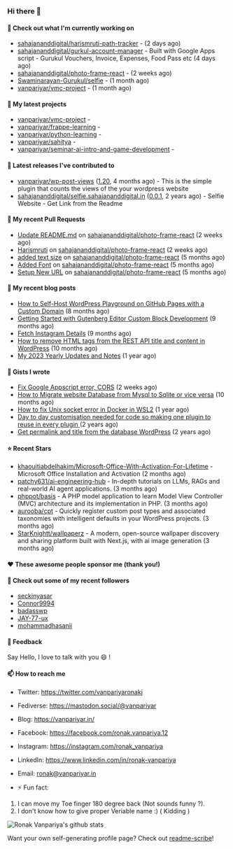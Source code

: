 ### Hi there 👋

#### 👷 Check out what I'm currently working on

- [sahajananddigital/harismruti-path-tracker](https://github.com/sahajananddigital/harismruti-path-tracker) -  (2 days ago)
- [sahajananddigital/gurkul-account-manager](https://github.com/sahajananddigital/gurkul-account-manager) - Built with Google Apps script - Gurukul Vouchers, Invoice, Expenses, Food Pass etc (4 days ago)
- [sahajananddigital/photo-frame-react](https://github.com/sahajananddigital/photo-frame-react) -  (2 weeks ago)
- [Swaminarayan-Gurukul/selfie](https://github.com/Swaminarayan-Gurukul/selfie) -  (1 month ago)
- [vanpariyar/vmc-project](https://github.com/vanpariyar/vmc-project) -  (1 month ago)

#### 🌱 My latest projects

- [vanpariyar/vmc-project](https://github.com/vanpariyar/vmc-project) - 
- [vanpariyar/frappe-learning](https://github.com/vanpariyar/frappe-learning) - 
- [vanpariyar/python-learning](https://github.com/vanpariyar/python-learning) - 
- [vanpariyar/sahitya](https://github.com/vanpariyar/sahitya) - 
- [vanpariyar/seminar-ai-intro-and-game-development](https://github.com/vanpariyar/seminar-ai-intro-and-game-development) - 

#### 🔭 Latest releases I've contributed to

- [vanpariyar/wp-post-views](https://github.com/vanpariyar/wp-post-views) ([1.20](https://github.com/vanpariyar/wp-post-views/releases/tag/1.20), 4 months ago) - This is the simple plugin that counts the views of the your wordpress website
- [sahajananddigital/selfie.sahajananddigital.in](https://github.com/sahajananddigital/selfie.sahajananddigital.in) ([0.0.1](https://github.com/sahajananddigital/selfie.sahajananddigital.in/releases/tag/0.0.1), 2 years ago) - Selfie Website - Get Link from the Readme

#### 🔨 My recent Pull Requests

- [Update README.md](https://github.com/sahajananddigital/photo-frame-react/pull/8) on [sahajananddigital/photo-frame-react](https://github.com/sahajananddigital/photo-frame-react) (2 weeks ago)
- [Harismruti](https://github.com/sahajananddigital/photo-frame-react/pull/7) on [sahajananddigital/photo-frame-react](https://github.com/sahajananddigital/photo-frame-react) (2 weeks ago)
- [added text size](https://github.com/sahajananddigital/photo-frame-react/pull/6) on [sahajananddigital/photo-frame-react](https://github.com/sahajananddigital/photo-frame-react) (5 months ago)
- [Added Font](https://github.com/sahajananddigital/photo-frame-react/pull/5) on [sahajananddigital/photo-frame-react](https://github.com/sahajananddigital/photo-frame-react) (5 months ago)
- [Setup New URL](https://github.com/sahajananddigital/photo-frame-react/pull/4) on [sahajananddigital/photo-frame-react](https://github.com/sahajananddigital/photo-frame-react) (5 months ago)

#### 📜 My recent blog posts

- [How to Self-Host WordPress Playground on GitHub Pages with a Custom Domain](https://vanpariyar.in/blog/how-to-self-host-wordpress-playground-on-github-pages-with-a-custom-domain/) (8 months ago)
- [Getting Started with Gutenberg Editor Custom Block Development](https://vanpariyar.in/blog/how-to-start-with-gutenberg-editor-custom-block-development/) (9 months ago)
- [Fetch Instagram Details](https://vanpariyar.in/blog/fetch-instagram-details/) (9 months ago)
- [How to remove HTML tags from the REST API title and content in WordPress](https://vanpariyar.in/blog/how-to-remove-html-tags-from-the-rest-api-title-and-content-in-wordpress/) (10 months ago)
- [My 2023 Yearly Updates and Notes](https://vanpariyar.in/blog/my-2023-yearly-updates-and-notes/) (1 year ago)

#### 📓 Gists I wrote

- [Fix Google Appscript error, CORS](https://gist.github.com/c198a2ab9912c97a8eea002f71f61b0d) (2 weeks ago)
- [How to Migrate website Database from Mysql to Sqlite or vice versa](https://gist.github.com/720f04a57721e24eb2af2b1112ec89c4) (10 months ago)
- [How to fix Unix socket error in Docker in WSL2](https://gist.github.com/c3e90157b6aec1f19ae9462941412672) (1 year ago)
- [Day to day customisation needed for code so making one plugin to reuse in every plugin ](https://gist.github.com/95880b458a6110bb9f4d8c588cb4f119) (2 years ago)
- [Get permalink and title from the database WordPress](https://gist.github.com/d955fc9b1678f61b5839d306fa0ab55a) (2 years ago)

#### ⭐ Recent Stars

- [khaouitiabdelhakim/Microsoft-Office-With-Activation-For-Lifetime](https://github.com/khaouitiabdelhakim/Microsoft-Office-With-Activation-For-Lifetime) - Microsoft Office Installation and Activation (2 months ago)
- [patchy631/ai-engineering-hub](https://github.com/patchy631/ai-engineering-hub) - In-depth tutorials on LLMs, RAGs and real-world AI agent applications. (3 months ago)
- [phppot/basis](https://github.com/phppot/basis) - A PHP model application to learn Model View Controller (MVC) architecture and its implementation in PHP.  (3 months ago)
- [aurooba/cpt](https://github.com/aurooba/cpt) - Quickly register custom post types and associated taxonomies with intelligent defaults in your WordPress projects. (3 months ago)
- [StarKnightt/wallpaperz](https://github.com/StarKnightt/wallpaperz) - A modern, open-source wallpaper discovery and sharing platform built with Next.js, with ai image generation (3 months ago)

#### ❤️ These awesome people sponsor me (thank you!)


#### 👯 Check out some of my recent followers

- [seckinyasar](https://github.com/seckinyasar)
- [Connor9994](https://github.com/Connor9994)
- [badasswp](https://github.com/badasswp)
- [JAY-77-ux](https://github.com/JAY-77-ux)
- [mohammadhasanii](https://github.com/mohammadhasanii)

#### 💬 Feedback

Say Hello, I love to talk with you :smile: !

#### 📫 How to reach me

- Twitter: https://twitter.com/vanpariyaronakj
- Fediverse: https://mastodon.social/@vanpariyar
- Blog: https://vanpariyar.in/
- Facebook: https://facebook.com/ronak.vanpariya.12
- Instagram: https://instagram.com/ronak_vanpariya
- LinkedIn: https://www.linkedin.com/in/ronak-vanpariya
- Email: ronak@vanpariyar.in

- ⚡ Fun fact:

1. I can move my Toe finger 180 degree back (Not sounds funny ?).
2. I don't know how to give proper Veriable name :) ( Kidding )

![Ronak Vanpariya's github stats](https://github-readme-stats.vercel.app/api?username=vanpariyar&show_icons=true&hide_border=true)

Want your own self-generating profile page? Check out [readme-scribe](https://github.com/muesli/readme-scribe)!

